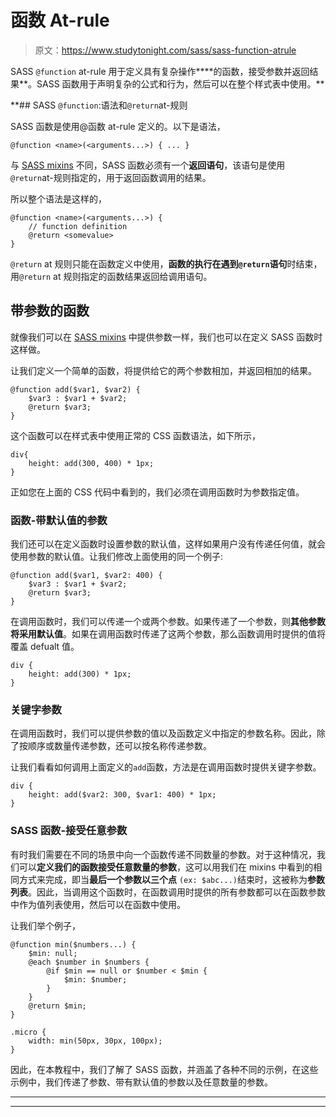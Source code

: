 # 函数 At-rule

> 原文：<https://www.studytonight.com/sass/sass-function-atrule>

SASS `@function` at-rule 用于定义具有复杂操作****的函数，接受参数并返回结果**。SASS 函数用于声明复杂的公式和行为，然后可以在整个样式表中使用。**

 **## SASS `@function`:语法和`@return`at-规则

SASS 函数是使用@函数 at-rule 定义的。以下是语法，

```
@function <name>(<arguments...>) { ... }
```

与 [SASS mixins](https://www.studytonight.com/sass/sass-mixins-and-include) 不同，SASS 函数必须有一个**返回语句**，该语句是使用`@return`at-规则指定的，用于返回函数调用的结果。

所以整个语法是这样的，

```
@function <name>(<arguments...>) {
    // function definition
    @return <somevalue>
}
```

`@return` at 规则只能在函数定义中使用，**函数的执行在遇到`@return`语句**时结束，用`@return` at 规则指定的函数结果返回给调用语句。

## 带参数的函数

就像我们可以在 [SASS mixins](http://www.studytonight.com/sass/sass-mixins-and-include) 中提供参数一样，我们也可以在定义 SASS 函数时这样做。

让我们定义一个简单的函数，将提供给它的两个参数相加，并返回相加的结果。

```
@function add($var1, $var2) {
    $var3 : $var1 + $var2;
    @return $var3;
}
```

这个函数可以在样式表中使用正常的 CSS 函数语法，如下所示，

```
div{
    height: add(300, 400) * 1px;
}
```

正如您在上面的 CSS 代码中看到的，我们必须在调用函数时为参数指定值。

### 函数-带默认值的参数

我们还可以在定义函数时设置参数的默认值，这样如果用户没有传递任何值，就会使用参数的默认值。让我们修改上面使用的同一个例子:

```
@function add($var1, $var2: 400) {
    $var3 : $var1 + $var2;
    @return $var3;
} 
```

在调用函数时，我们可以传递一个或两个参数。如果传递了一个参数，则**其他参数将采用默认值**。如果在调用函数时传递了这两个参数，那么函数调用时提供的值将覆盖 defualt 值。

```
div {
    height: add(300) * 1px;
} 
```

### 关键字参数

在调用函数时，我们可以提供参数的值以及函数定义中指定的参数名称。因此，除了按顺序或数量传递参数，还可以按名称传递参数。

让我们看看如何调用上面定义的`add`函数，方法是在调用函数时提供关键字参数。

```
div {
    height: add($var2: 300, $var1: 400) * 1px;
}
```

### SASS 函数-接受任意参数

有时我们需要在不同的场景中向一个函数传递不同数量的参数。对于这种情况，我们可以**定义我们的函数接受任意数量的参数**，这可以用我们在 mixins 中看到的相同方式来完成，即当**最后一个参数以三个点** `(ex: $abc...)`结束时，这被称为**参数列表**。因此，当调用这个函数时，在函数调用时提供的所有参数都可以在函数参数中作为值列表使用，然后可以在函数中使用。

让我们举个例子，

```
@function min($numbers...) {
    $min: null;
    @each $number in $numbers {
        @if $min == null or $number < $min {
            $min: $number;
        }
    }
    @return $min;
}

.micro {
    width: min(50px, 30px, 100px);
} 
```

因此，在本教程中，我们了解了 SASS 函数，并涵盖了各种不同的示例，在这些示例中，我们传递了参数、带有默认值的参数以及任意数量的参数。

* * *

* * ***
